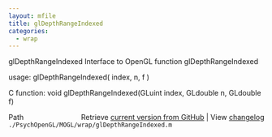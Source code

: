 ```yaml
---
layout: mfile
title: glDepthRangeIndexed
categories:
  - wrap
---
```


glDepthRangeIndexed  Interface to OpenGL function glDepthRangeIndexed

usage:  glDepthRangeIndexed\( index, n, f \)

C function:  void glDepthRangeIndexed\(GLuint index, GLdouble n, GLdouble f\)


<div class="code_header" style="text-align:right;">
  <span style="float:left;">Path&nbsp;&nbsp;</span> <span class="counter">Retrieve <a href=
  "https://raw.github.com/Psychtoolbox-3/Psychtoolbox-3/beta/./PsychOpenGL/MOGL/wrap/glDepthRangeIndexed.m">current version from GitHub</a> | View <a href=
  "https://github.com/Psychtoolbox-3/Psychtoolbox-3/commits/beta/./PsychOpenGL/MOGL/wrap/glDepthRangeIndexed.m">changelog</a></span>
</div>
<div class="code">
  <code>./PsychOpenGL/MOGL/wrap/glDepthRangeIndexed.m</code>
</div>
